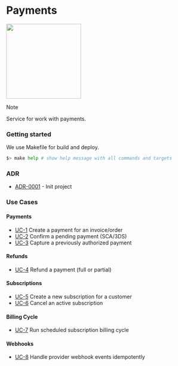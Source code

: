 # Payments

<img width='200' height='200' src="./docs/public/logo.svg">

> [!NOTE]
> Service for work with payments.

### Getting started

We use Makefile for build and deploy.

```bash
$> make help # show help message with all commands and targets
```

### ADR

- [ADR-0001](./docs/ADR/decisions/0001-init.md) - Init project

### Use Cases

#### Payments

- [UC-1](./internal/usecases/create_payment/README.md) Create a payment for an invoice/order
- [UC-2](./internal/usecases/confirm_payment/README.md) Confirm a pending payment (SCA/3DS)
- [UC-3](./internal/usecases/capture_payment/README.md) Capture a previously authorized payment

#### Refunds

- [UC-4](./internal/usecases/refund_payment/README.md) Refund a payment (full or partial)

#### Subscriptions

- [UC-5](./internal/usecases/create_subscription/README.md) Create a new subscription for a customer
- [UC-6](./internal/usecases/cancel_subscription/README.md) Cancel an active subscription

#### Billing Cycle

- [UC-7](./internal/usecases/run_billing_cycle/README.md) Run scheduled subscription billing cycle

#### Webhooks

- [UC-8](./internal/usecases/handle_webhook/README.md) Handle provider webhook events idempotently

